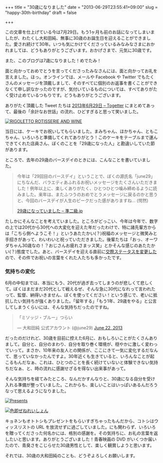 +++
title = "30歳になりました"
date = "2013-06-29T23:55:41+09:00"
slug = "happy-30th-birthday"
draft = false

+++

<p>この文章を仕上げている今は7月29日。もう1ヶ月も前のお話になってしまいましたが、わたくし大和田純、無事に30歳のお誕生日を迎えることができました。愛され続けて30年。いつも気にかけてくださっているみなみなさまにおかれましては、どうもありがとうございます。おかげさまで、元気に30歳です。</p>
<p>また、このブログは7歳になりました！めでたみ！</p>
<p>面と向かっておめでとうを言ってくださったみなさんには、面と向かってお礼を言えました。ほっ。オンラインでは、メールや Facebook や Twitter でもたくさんのメッセージを頂戴しまして、そのすべてに個別のお返事を書くことができなくて申し訳なかったのですが、気付いているものについては、すべてありがたく受け止めているつもりです。どうもありがとうございます。</p>
<p>ありがたく頂戴した Tweet たちは <a href="http://togetter.com/li/526770" title="2013年6月29日 - Togetter">2013年6月29日 &#8211; Togetter</a> にまとめてあって、最後の「余計なお世話」の流れ、ひどすぎると思って笑いました。</p>
<p><a href="http://www.flickr.com/photos/june29/9171441506/" title="RIGOLETTO ROTISSERIE AND WINE by june29, on Flickr"><img src="http://farm8.staticflickr.com/7336/9171441506_744eaef6da_z.jpg" alt="RIGOLETTO ROTISSERIE AND WINE"></a></p>
<p>当日には、ケーキでお祝いしてもらいました。まみちゃん、ほかちゃん、ともこちゃん、いろいろと準備してくれてありがとう！このケーキをテーブルまで運んできてくれた店員さん、ぼくのことを「29歳になった人」と勘違いしていた節があります。</p>
<p>ところで、去年の29歳のバースデイのときには、こんなことを書いていました。</p>
<blockquote><p>
今年は「29回目のバースデイ」ということで、ぼくの源氏名「june29」にちなんだ、バラエティあふれるお祝いメッセージをたくさんいただきました！例年以上に、楽しくありがたく、ひとつひとつ噛み締めるように読みました。来年は、またふつうのおめでとうメッセージに戻るのかと思うと、今回のバースデイが人生のピークだった感がありますね… (愕然)</p>
<p><a class="quote" href="http://june29.jp/2012/06/29/happy-29th-birthday/" title="29歳になっていました - 準二級.jp">29歳になっていました &#8211; 準二級.jp</a>
</p></blockquote>
<p>たしかにそんなことを考えていました。ところがどっこい、今年は今年で、数字の上では20代から30代への大変化を迎えた年だったわけで、特に諸先輩方からは「こちら側へようこそ！」というあたたかい(？)祝福のメッセージと微笑みと手招きがあって、わいわいと祝っていただきました。後輩たちは「おっ、オーワダちゃん30歳なの！？おじさんお疲れさまッス笑」とかそんな感じのあたたかい(？)態度でした。あと、バースデイを迎える直前に<a href="https://www.facebook.com/june29.jp/timeline/story?ut=32&amp;wstart=1370070000&amp;wend=1372661999&amp;hash=10151770924296554&amp;pagefilter=3&amp;ustart=1" title="Facebook">交際ステータスを変更した</a>ので、その件でお祝いの言葉をくれた人たちも多かったです。</p>
<h3>気持ちの変化</h3>
<p>6月の中旬までは、本当にもう、20代が過ぎ去ってしまうのが悲しくて悲しくて。ぼくはまだまだ20代として戦えるぜ、そんな急に30代になれって言われたって、監督、納得いきません、ぼくを使ってください！という感じで、老いに抵抗したい気持ちが強くありました。「留年する」「もう1年、29歳をやる」と公言してしまうくらいには、そんな気持ちだったのですね。</p>
<blockquote class="twitter-tweet">
<p>「ミソッジ・ブルー」つらい</p>
<p>&mdash;  大和田純 公式アカウント (@june29) <a href="https://twitter.com/june29/statuses/348421541874241538">June 22, 2013</a></p></blockquote>
<p><script async src="//platform.twitter.com/widgets.js" charset="utf-8"></script></p>
<p>だったのだけれど、30歳を目前に控えた6月に、おもしろいことがたくさんありまして。自分と、自分のまわり、自分を取り巻く環境が、穏やかに激しく変わっていって。まさか、10年来の友人との関係が、ここにきて一気に変化するだなんて、思っていなかったんですよ。30年近くも生きていると、いろんなことが起こるもんだなぁ、これは、ひとつのことを長く続けていないと体験できない気持ちだなぁ、と、時の流れに感謝せざるを得ない出来事があって。</p>
<p>そんな気持ちを経てみたところ、なんだかすんなりと、30歳になる自分を受け入れる準備が整っていました。これからも、楽しいことはいっぱいあるんだろうなって思えるようになりました。</p>
<p><a href="http://www.flickr.com/photos/june29/9274001648/" title="Presents by june29, on Flickr"><img src="http://farm4.staticflickr.com/3771/9274001648_a0553e5253_z.jpg" alt="Presents"></a></p>
<p><a href="http://www.flickr.com/photos/june29/9393627294/" title="色即ぜねれいしょん by june29, on Flickr"><img src="http://farm4.staticflickr.com/3683/9393627294_6a3fdffe3c_z.jpg" alt="色即ぜねれいしょん"></a></p>
<p>キョネンもオトトシもプレゼントをもらいすぎちゃったもんだから、コトシはウィッスリストの URL を放流せずに過ごしていました。にも関わらず、いろいろを贈ってくださった何名かには、格別の感謝を。その気持ちに、お礼の言葉を返したいと思います。ありがとうございました！青春映画の DVD がいくつか届いたので、青臭さをこじらせた30歳男性として、楽しく観賞しようと思います。</p>
<p>それでは、30歳の大和田純のことも、どうぞよろしくお願いします。</p>
